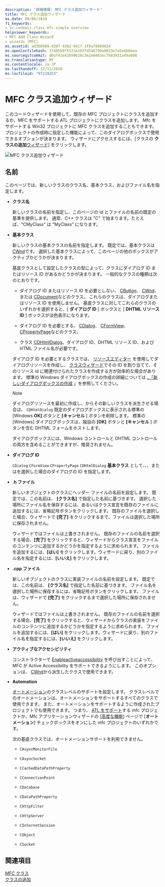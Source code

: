 ```yaml
---
description: '詳細情報: MFC クラス追加ウィザード'
title: MFC クラス追加ウィザード
ms.date: 09/06/2019
f1_keywords:
- vc.codewiz.class.mfc.simple.overview
helpviewer_keywords:
- MFC Add Class Wizard
- wizards [MFC]
ms.assetid: ad3b0989-d307-43b2-9417-3f9a78889024
ms.openlocfilehash: 3f405b0f5523a183fd546790e0823e7a5e6bbbea
ms.sourcegitcommit: d6af41e42699628c3e2e6063ec7b03931a49a098
ms.translationtype: MT
ms.contentlocale: ja-JP
ms.lasthandoff: 12/11/2020
ms.locfileid: "97219253"
---
```

# <a name="mfc-add-class-wizard"></a>MFC クラス追加ウィザード

このコードウィザードを使用して、既存の MFC プロジェクトにクラスを追加するか、MFC をサポートする ATL プロジェクトにクラスを追加します。 Mfc をサポートする Win32 プロジェクトに MFC クラスを追加することもできます。 プロジェクトの作成時に指定した機能によって、このダイアログボックスで使用できるオプションが決まります。 ウィザードにアクセスするには、[クラスの **クラスの追加**[ウィザード](mfc-class-wizard.md)] をクリックします。

![MFC クラス追加ウィザード](media/add-mfc-class-wizard.png "MFC クラス追加ウィザード")

## <a name="names"></a>名前

このページでは、新しいクラスのクラス名、基本クラス、およびファイル名を指定します。

- **クラス名**

  新しいクラスの名前を指定し、このページの Id とファイルの名前の既定の基準を提供します。 通常、C++ クラスは "C" で始まります。たとえば、"CMyClass" は "MyClass" になります。

- **基本クラス**

  新しいクラスの基本クラスの名前を指定します。 既定では、基本クラスは [CWnd](../../mfc/reference/cwnd-class.md)です。 選択した基本クラスによって、このページの他のボックスがアクティブかどうかが決まります。

  基底クラスとして設定したクラスの型によって、クラスにダイアログ ID またはリソース ID があるかどうかが決まります。 一般的なクラスの種類は次のとおりです。

  - ダイアログ ID またはリソース ID を必要としない、 [CButton](../../mfc/reference/cbutton-class.md)、 [CWnd](../../mfc/reference/cwnd-class.md)、または [CDocument](../../mfc/reference/cdocument-class.md)などのクラス。 これらのクラスは、ダイアログまたはリソース ID を使用しません。 基底クラスに対してこれらのクラスのいずれかを選択すると、[ **ダイアログ ID** ] ボックスと [ **DHTML リソース ID** ] ボックスが淡色表示になります。

  - ダイアログ ID を必要とする、 [CDialog](../../mfc/reference/cdialog-class.md)、 [CFormView](../../mfc/reference/cformview-class.md)、 [CPropertyPage](../../mfc/reference/cpropertypage-class.md)などのクラス。

  - クラス [CDHtmlDialog](../../mfc/reference/cdhtmldialog-class.md)。ダイアログ ID、DHTML リソース ID、および HTML ファイル名が必要です。

  ダイアログ ID を必要とするクラスでは、 [リソースエディター](../../windows/resource-editors.md) を使用してダイアログリソースを作成し、 [クラスウィザード](mfc-class-wizard.md)でその ID を割り当てて、そのリソース id に関連付けられたクラスを作成する方が効率的な場合があります。 標準の Windows ダイアログボックスの作成の詳細については [、「新しいダイアログボックスの作成](../../windows/creating-a-new-dialog-box.md) 」を参照してください。

  > [!NOTE]
  > ダイアログリソースを最初に作成し、からその新しいクラスを派生させる場合は、 `CDHtmlDialog` 既定のダイアログボックスに表示される標準の [Windows **OK]** ボタンと **[キャンセル** ] ボタンを削除します。 標準の [Windows] ダイアログボックスは、独自の **[OK]** ボタンと **[キャンセル** ] ボタンを含む DHTML フォームをホストします。

  ダイアログボックスには、Windows コントロールと DHTML コントロールの両方を含めることができますが、推奨されません。

- **ダイアログ ID**

  `CDialog` `CFormView` `CPropertyPage` `CDHtmlDialog` **基本クラス** として、、、またはを選択した場合のダイアログの ID を指定します。

- **.h ファイル**

  新しいオブジェクトのクラスにヘッダー ファイルの名前を設定します。 既定では、この名前は、 **[クラス名]** で指定した名前に基づきます。 選択した場所にファイル名を保存するには、あるいはクラス宣言を既存のファイルに追加するには、省略記号ボタンをクリックします。 既存のファイルを選択した場合、ウィザードで **[完了]** をクリックするまで、ファイルは選択した場所に保存されません。

  ウィザードではファイルは上書きされません。 既存のファイルの名前を選択する場合、**[完了]** をクリックすると、ウィザードからクラス宣言をファイルのコンテンツに追加するかどうかを指定するように求められます。 ファイルを追加するには、**[はい]** をクリックします。ウィザードに戻り、別のファイル名を指定するには、**[いいえ]** をクリックします。

- **.cpp ファイル**

  新しいオブジェクトのクラスに実装ファイルの名前を設定します。 既定では、この名前は、 **[クラス名]** で指定した名前に基づきます。 ファイル名を選択した場所に保存するには、省略記号ボタンをクリックします。 ファイルは、ウィザードで **[完了]** をクリックするまで選択した場所に保存されません。

  ウィザードではファイルは上書きされません。 既存のファイルの名前を選択する場合、**[完了]** をクリックすると、ウィザードからクラスの実装をファイルのコンテンツに追加するかどうかを指定するように求められます。 ファイルを追加するには、**[はい]** をクリックします。ウィザードに戻り、別のファイル名を指定するには、**[いいえ]** をクリックします。

- **アクティブなアクセシビリティ**

  コンストラクターで [Enableactiveaccessibility](../../mfc/reference/cwnd-class.md#enableactiveaccessibility) を呼び出すことによって、MFC が Active Accessibility をサポートできるようにします。 このオプションは、 [CWnd](../../mfc/reference/cwnd-class.md)から派生したクラスで使用できます。

- **Automation**

  [オートメーション](../../mfc/automation.md)のクラスレベルのサポートを設定します。 クラスレベルでのオートメーションは、オートメーションをサポートするすべてのクラスで使用できます。 また、オートメーションをサポートするように作成されたプロジェクトでも使用できます。 つまり、 [ATL をサポート](../../atl/reference/mfc-support-in-atl-projects.md)する mfc プロジェクトか、Mfc アプリケーションウィザードの [[高度な機能](../../mfc/reference/advanced-features-mfc-application-wizard.md)] ページで [**オートメーション**] チェックボックスをオンにした mfc プロジェクトのいずれかです。

   次の基底クラスでは、オートメーションサポートを利用できません。

  - `CAsyncMonitorFile`

  - `CAsyncSocket`

  - `CCachedDataPathProperty`

  - `CConnectionPoint`

  - `CDatabase`

  - `CDataPathProperty`

  - `CHttpFilter`

  - `CHttpServer`

  - `CInternetSession`

  - `CObject`

  - `CSocket`

## <a name="see-also"></a>関連項目

[MFC クラス](../../mfc/reference/adding-an-mfc-class.md)<br/>
[クラスの追加](../../ide/adding-a-class-visual-cpp.md)
